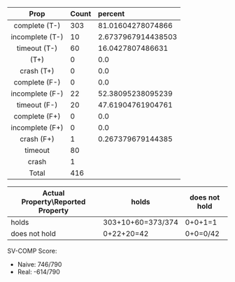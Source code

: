
| Prop | Count | percent |
|:----:|:------|:--|
|complete   (T-)|303| 81.01604278074866 |
|incomplete (T-)|10|2.6737967914438503 |
|timeout    (T-)|60|16.0427807486631 |
|           (T+)|0|0.0 |
|crash      (T+)|0|0.0 |
|complete   (F-)|0|0.0 |
|incomplete (F-)|22|52.38095238095239 |
|timeout    (F-)|20|47.61904761904761 |
|complete   (F+)|0|0.0 |
|incomplete (F+)|0|0.0 |
|crash      (F+)|1|0.267379679144385 |
|timeout        |80| |
|crash          |1| |
|Total          |416| |

| Actual Property\Reported Property | holds | does not hold |
|------------------------------------|-------|---------------|
| holds | 303+10+60=373/374 | 0+0+1=1 |
| does not hold | 0+22+20=42 | 0+0=0/42 |

SV-COMP Score:

* Naive: 746/790
* Real: -614/790

